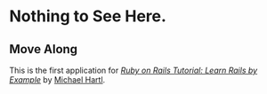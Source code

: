 # Nothing to See Here.

## Move Along

This is the first application for
[*Ruby on Rails Tutorial: Learn Rails by Example*](http://railstutorial.org/) 
by [Michael Hartl](http://michaelhartl.com/).
